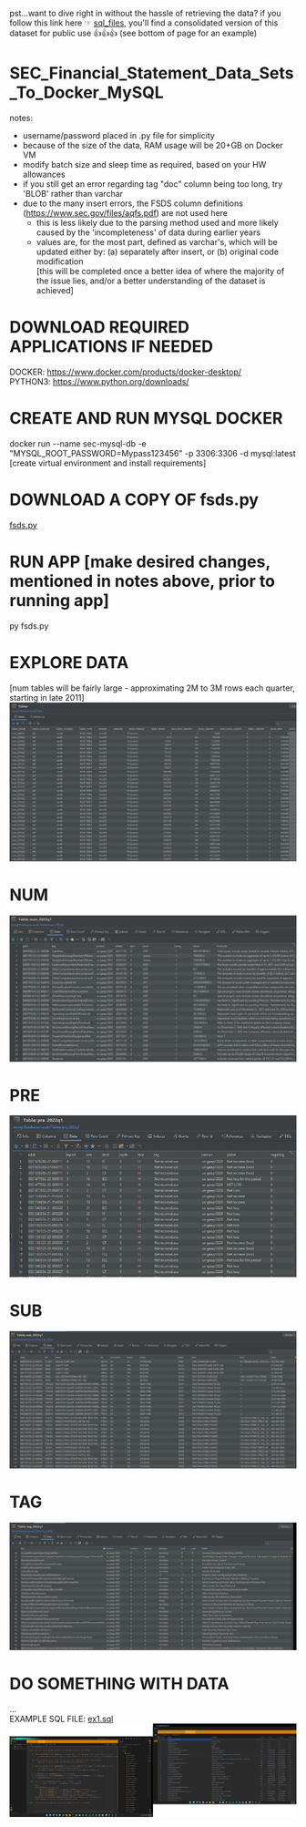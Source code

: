 pst...want to dive right in without the hassle of retrieving the data? if you follow this link here &#9758; [sql_files](https://1drv.ms/f/s!Aqm-BwLD86xdgebfPunR3faRAV6tXhg?e=vhDIi1), you'll find a consolidated version of this dataset for public use &#128077;&#128077;&#128077; (see bottom of page for an example)     

# SEC_Financial_Statement_Data_Sets_To_Docker_MySQL
notes: 
 - username/password placed in .py file for simplicity
 - because of the size of the data, RAM usage will be 20+GB on Docker VM
 - modify batch size and sleep time as required, based on your HW allowances
 - if you still get an error regarding tag "doc" column being too long, try 'BLOB' rather than varchar
 - due to the many insert errors, the FSDS column definitions (https://www.sec.gov/files/aqfs.pdf) are not used here
   - this is less likely due to the parsing method used and more likely caused by the 'incompleteness' of data during earlier years
   - values are, for the most part, defined as varchar's, which will be updated either by:
     (a) separately after insert, or
     (b) original code modification  
     [this will be completed once a better idea of where the majority of the issue lies, and/or a better understanding of the dataset is achieved]

# DOWNLOAD REQUIRED APPLICATIONS IF NEEDED
DOCKER: https://www.docker.com/products/docker-desktop/  
PYTHON3: https://www.python.org/downloads/  

# CREATE AND RUN MYSQL DOCKER
docker run --name sec-mysql-db -e "MYSQL_ROOT_PASSWORD=Mypass123456" -p 3306:3306 -d mysql:latest  
[create virtual environment and install requirements]  

# DOWNLOAD A COPY OF fsds.py
[fsds.py](https://github.com/TranDenyDFW/SEC_Financial_Statement_Data_Sets_To_Docker_MySQL/blob/main/fsds.py)  

# RUN APP [make desired changes, mentioned in notes above, prior to running app]
py fsds.py  

# EXPLORE DATA
[num tables will be fairly large - approximating 2M to 3M rows each quarter, starting in late 2011]  
![table_summ](tables-summary-sample.png)  

# NUM
![NUM](2022q1-num-data-sample.png)  

# PRE
![PRE](2022q1-pre-data-sample.png)  

# SUB
![SUB](2022q1-sub-data-sample.png)  

# TAG
![TAG](2022q1-tag-data-sample.png)  


# DO SOMETHING WITH DATA
...  
EXAMPLE SQL FILE: [ex1.sql](https://github.com/TranDenyDFW/SEC_Financial_Statement_Data_Sets_To_Docker_MySQL/blob/main/ex1.sql)
![ex1](ex1.png)  



